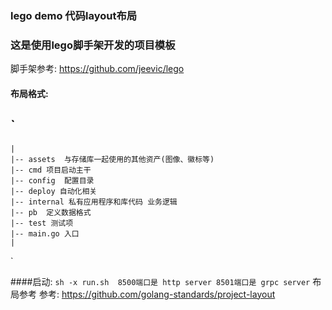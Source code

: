 ### lego demo 代码layout布局
### 这是使用lego脚手架开发的项目模板 
脚手架参考: https://github.com/jeevic/lego

#### 布局格式:
`
----------
    |
    |-- assets  与存储库一起使用的其他资产(图像、徽标等)
    |-- cmd 项目启动主干
    |-- config  配置目录
    |-- deploy 自动化相关
    |-- internal 私有应用程序和库代码 业务逻辑
    |-- pb  定义数据格式
    |-- test 测试项
    |-- main.go 入口
    |

`

####启动:
`
sh -x run.sh 
8500端口是 http server
8501端口是 grpc server
`
布局参考
参考: https://github.com/golang-standards/project-layout